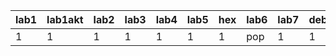 | lab1 | lab1akt | lab2 | lab3 | lab4 | lab5 | hex | lab6 | lab7 | debug7 |
|------|---------|------|------|------|------|-----|------|------|--------|
|    1 |       1 |    1 |    1 |    1 |    1 |   1 | pop  |    1 |      1 |
